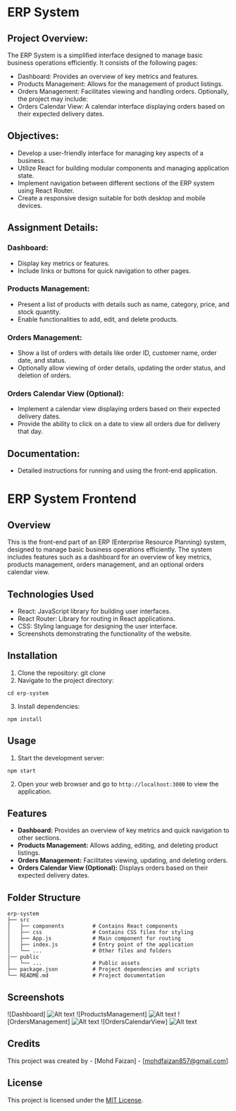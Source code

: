 # ERP System
## Project Overview:
The ERP System is a simplified interface designed to manage basic business operations efficiently. It consists of the following pages:
- Dashboard: Provides an overview of key metrics and features.
- Products Management: Allows for the management of product listings.
- Orders Management: Facilitates viewing and handling orders.
Optionally, the project may include:
- Orders Calendar View: A calendar interface displaying orders based on their expected delivery dates.
## Objectives:
- Develop a user-friendly interface for managing key aspects of a business.
- Utilize React for building modular components and managing application state.
- Implement navigation between different sections of the ERP system using React Router.
- Create a responsive design suitable for both desktop and mobile devices.
## Assignment Details:
### Dashboard:
- Display key metrics or features.
- Include links or buttons for quick navigation to other pages.
### Products Management:
- Present a list of products with details such as name, category, price, and stock quantity.
- Enable functionalities to add, edit, and delete products.
### Orders Management:
- Show a list of orders with details like order ID, customer name, order date, and status.
- Optionally allow viewing of order details, updating the order status, and deletion of orders.
### Orders Calendar View (Optional):
- Implement a calendar view displaying orders based on their expected delivery dates.
- Provide the ability to click on a date to view all orders due for delivery that day.
## Documentation:
- Detailed instructions for running and using the front-end application.

# ERP System Frontend
## Overview
This is the front-end part of an ERP (Enterprise Resource Planning) system, designed to manage basic business operations efficiently. The system includes features such as a dashboard for an overview of key metrics, products management, orders management, and an optional orders calendar view.
## Technologies Used
- React: JavaScript library for building user interfaces.
- React Router: Library for routing in React applications.
- CSS: Styling language for designing the user interface.
- Screenshots demonstrating the functionality of the website.
## Installation
1. Clone the repository:
git clone <repository-url>
2. Navigate to the project directory:
  ```
  cd erp-system
  ```
3. Install dependencies:
  ```
  npm install
  ```
## Usage
1. Start the development server:
  ```
  npm start
  ```
2. Open your web browser and go to `http://localhost:3000` to view the application.
## Features
- **Dashboard:** Provides an overview of key metrics and quick navigation to other sections.
- **Products Management:** Allows adding, editing, and deleting product listings.
- **Orders Management:** Facilitates viewing, updating, and deleting orders.
- **Orders Calendar View (Optional):** Displays orders based on their expected delivery dates.
## Folder Structure
```
erp-system
├── src
│   ├── components         # Contains React components
│   ├── css                # Contains CSS files for styling
│   ├── App.js             # Main component for routing
│   ├── index.js           # Entry point of the application
│   └── ...                # Other files and folders
|── public
│   └── ...                # Public assets
├── package.json           # Project dependencies and scripts
└── README.md              # Project documentation
```
## Screenshots
![Dashboard]
![Alt text](../../../Pictures/Screenshots/Dashboard.png)
![ProductsManagement]
![Alt text](../../../Pictures/Screenshots/ProductsManagement.png)
![OrdersManagement]
![Alt text](../../../Pictures/Screenshots/OrdersManagment.png)
![OrdersCalendarView]
![Alt text](../../../Pictures/Screenshots/OrdersCalendarView.png)

## Credits
This project was created by - [Mohd Faizan] - [mohdfaizan857@gmail.com]
## License
This project is licensed under the [MIT License](LICENSE).
